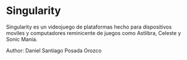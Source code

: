 # Singularity

Singularity es un videojuego de plataformas hecho para dispositivos moviles y computadores reminicente de juegos como Astlibra, Celeste y Sonic Mania.

Author: Daniel Santiago Posada Orozco

